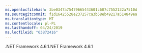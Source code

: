 ```yaml
---
ms.openlocfilehash: 3be0347a75479665443601c607c7552132a7510d
ms.sourcegitcommit: f1d16425528e237257ca3b58eb49217a514849ea
ms.translationtype: MT
ms.contentlocale: pl-PL
ms.lasthandoff: 04/24/2019
ms.locfileid: "63872416"
---
```

<span data-ttu-id="6d717-101">.NET Framework 4.6.1</span><span class="sxs-lookup"><span data-stu-id="6d717-101">.NET Framework 4.6.1</span></span>